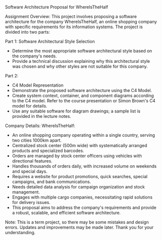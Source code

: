 Software Architecture Proposal for WhereIsTheHalf

Assignment Overview:
This project involves proposing a software architecture for the company WhereIsTheHalf, an online shopping company with specific requirements for its information systems. The project is divided into two parts:

Part 1:
Software Architectural Style Selection
* Determine the most appropriate software architectural style based on the company's needs.
* Provide a technical discussion explaining why this architectural style was chosen and why other styles are not suitable for this company.

Part 2:
* C4 Model Representation
* Demonstrate the proposed software architecture using the C4 Model.
* Create system context, container, and component diagrams according to the C4 model. Refer to the course presentation or Simon Brown's C4 model for details.
* Use any suitable software for diagram drawings; a sample list is provided in the lecture notes.

  
Company Details:
WhereIsTheHalf:
* An online shopping company operating within a single country, serving two cities 1000km apart.
* Centralized stock center (500m wide) with systematically arranged products and specialized barcodes.
* Orders are managed by stock center officers using vehicles with directional features.
* Handles thousands of orders daily, with increased volume on weekends and special days.
* Requires a website for product promotions, quick searches, special campaigns, and bank communications.
* Needs detailed data analysis for campaign organization and stock management.
* Engages with multiple cargo companies, necessitating rapid solutions for delivery issues.
* This proposal aims to address the company's requirements and provide a robust, scalable, and efficient software architecture.

Note: This is a term project, so there may be some mistakes and design errors. Updates and improvements may be made later. Thank you for your understanding.

